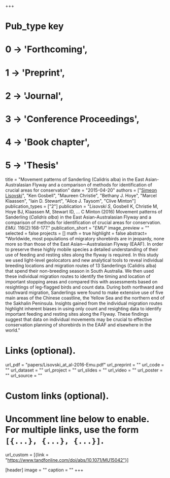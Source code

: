 +++
# Pub_type key
# 0 -> 'Forthcoming',
# 1 -> 'Preprint',
# 2 -> 'Journal',
# 3 -> 'Conference Proceedings',
# 4 -> 'Book chapter',
# 5 -> 'Thesis'
  
title = "Movement patterns of Sanderling (Calidris alba) in the East Asian-Australasian Flyway and a comparison of methods for identification of crucial areas for conservation"
date = "2015-04-20"
authors = ["[Simeon Lisovski](hhttps://slisovski.netlify.com/)", "Ken Gosbell", "Maureen Christie", "Bethany J. Hoye", "Marcel Klaassen", "Iain D. Stewart", "Alice J. Taysom", "Clive Minton"]
publication_types = ["2"]
publication = "*Lisovski S*, Gosbell K, Christie M, Hoye BJ, Klaassen M, Stewart ID, ... C Minton (2016) Movement patterns of Sanderling (_Calidris alba_) in the East Asian-Australasian Flyway and a comparison of methods for identification of crucial areas for conservation. _EMU_. 116(2):168-177."
publication_short = "_EMU_"
image_preview = ""
selected = false
projects = []
math = true
highlight = false
abstract= "Worldwide, most populations of migratory shorebirds are in jeopardy, none more so than those of the East Asian—Australasian Flyway (EAAF). In order to preserve these highly mobile species a detailed understanding of their use of feeding and resting sites along the flyway is required. In this study we used light-level geolocators and new analytical tools to reveal individual breeding locations and migration routes of 13 Sanderlings (Calidris alba) that spend their non-breeding season in South Australia. We then used these individual migration routes to identify the timing and location of important stopping areas and compared this with assessments based on resightings of leg-flagged birds and count data. During both northward and southward migration, Sanderlings were found to make extensive use of five main areas of the Chinese coastline, the Yellow Sea and the northern end of the Sakhalin Peninsula. Insights gained from the individual migration routes highlight inherent biases in using only count and resighting data to identify important feeding and resting sites along the Flyway. These findings suggest that data on individual movements may be crucial to effective conservation planning of shorebirds in the EAAF and elsewhere in the world."
  
# Links (optional).
url_pdf = "papers/Lisovski_at_al-2016-Emu.pdf"
url_preprint = ""
url_code = ""
url_dataset = ""
url_project = ""
url_slides = ""
url_video = ""
url_poster = ""
url_source = ""
  
# Custom links (optional).
#   Uncomment line below to enable. For multiple links, use the form `[{...}, {...}, {...}]`.
url_custom = [{link = "https://www.tandfonline.com/doi/abs/10.1071/MU15042"}]
  
[header]
image = ""
caption = ""
+++